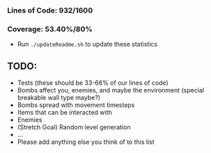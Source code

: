 ### Lines of Code: 932/1600

### Coverage: 53.40%/80%

- Run `./updateReadme.sh` to update these statistics

## TODO:

- Tests (these should be 33-66% of our lines of code)
- Bombs affect you, enemies, and maybe the environment (special breakable wall type maybe?)
- Bombs spread with movement timesteps
- Items that can be interacted with
- Enemies
- (Stretch Goal) Random level generation
- ...
- Please add anything else you think of to this list
